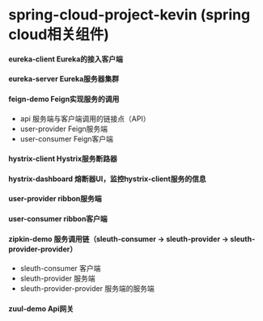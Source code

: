 # spring-cloud-project-kevin (spring cloud相关组件)

#### eureka-client Eureka的接入客户端


#### eureka-server Eureka服务器集群


#### feign-demo Feign实现服务的调用
* api 服务端与客户端调用的链接点（API）
* user-provider Feign服务端
* user-consumer Feign客户端


#### hystrix-client Hystrix服务断路器


#### hystrix-dashboard 熔断器UI，监控hystrix-client服务的信息


#### user-provider ribbon服务端
#### user-consumer ribbon客户端


#### zipkin-demo 服务调用链（sleuth-consumer -> sleuth-provider -> sleuth-provider-provider）
* sleuth-consumer 客户端
* sleuth-provider 服务端
* sleuth-provider-provider 服务端的服务端


#### zuul-demo Api网关

   

